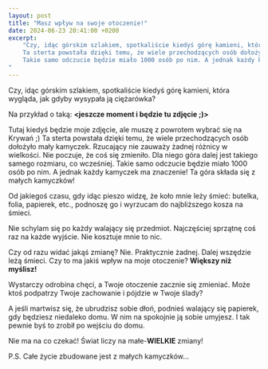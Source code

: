```yaml
---
layout: post
title: "Masz wpływ na swoje otoczenie!"
date: 2024-06-23 20:41:00 +0200
excerpt:
    "Czy, idąc górskim szlakiem, spotkaliście kiedyś górę kamieni, która wygląda, jak gdyby wysypała ją ciężarówka?
    Ta sterta powstała dzięki temu, że wiele przechodzących osób dołożyło mały kamyczek.
    Takie samo odczucie będzie miało 1000 osób po nim. A jednak każdy kamyczek ma znaczenie!
"
---
```


Czy, idąc górskim szlakiem, spotkaliście kiedyś górę kamieni, która wygląda, jak gdyby wysypała ją ciężarówka?

Na przykład o taką: 
**<jeszcze moment i będzie tu zdjęcie ;)>**

Tutaj kiedyś będzie moje zdjęcie, ale muszę z powrotem wybrać się na Krywań ;)
Ta sterta powstała dzięki temu, że wiele przechodzących osób dołożyło mały kamyczek. Rzucający nie zauważy żadnej różnicy w wielkości. Nie poczuje, że coś się zmieniło. Dla niego góra dalej jest takiego samego rozmiaru, co wcześniej. Takie samo odczucie będzie miało 1000 osób po nim. A jednak każdy kamyczek ma znaczenie! Ta góra składa się z małych kamyczków!

Od jakiegoś czasu, gdy idąc pieszo widzę, że koło mnie leży śmieć: butelka, folia, papierek, etc., podnoszę go i wyrzucam do najbliższego kosza na śmieci.

Nie schylam się po każdy walający się przedmiot. Najczęściej sprzątnę coś raz na każde wyjście. Nie kosztuje mnie to nic.

Czy od razu widać jakąś zmianę? Nie. Praktycznie żadnej. Dalej wszędzie leżą śmieci.
Czy to ma jakiś wpływ na moje otoczenie? **Większy niż myślisz!**

Wystarczy odrobina chęci, a Twoje otoczenie zacznie się zmieniać. Może ktoś podpatrzy Twoje zachowanie i pójdzie w Twoje ślady?

A jeśli martwisz się, że ubrudzisz sobie dłoń, podnieś walający się papierek, gdy będziesz niedaleko domu. W nim na spokojnie ją sobie umyjesz. I tak pewnie byś to zrobił po wejściu do domu.

Nie ma na co czekać! Świat liczy na małe-**WIELKIE** zmiany!



P.S. Całe życie zbudowane jest z małych kamyczków...

